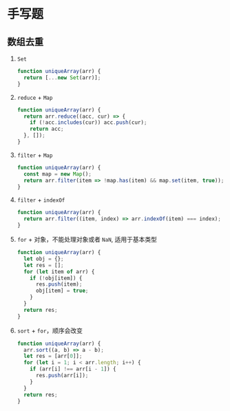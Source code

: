 # 手写题

## 数组去重
1. `Set`
    ```js
    function uniqueArray(arr) {
      return [...new Set(arr)];
    }
    ```
2. `reduce` + `Map`
   ```js
   function uniqueArray(arr) {
     return arr.reduce((acc, cur) => {
       if (!acc.includes(cur)) acc.push(cur);
       return acc;
     }, []);
   }
   ```
3. `filter` + `Map`
   ```js
   function uniqueArray(arr) {
     const map = new Map();
     return arr.filter(item => !map.has(item) && map.set(item, true));
   }
   ```   

4. `filter` + `indexOf`
   ```js
   function uniqueArray(arr) {
     return arr.filter((item, index) => arr.indexOf(item) === index);
   }
   ```
5. `for` + 对象，不能处理对象或者 `NaN`, 适用于基本类型
   ```js
   function uniqueArray(arr) {
     let obj = {};
     let res = [];
     for (let item of arr) {
       if (!obj[item]) {
         res.push(item);
         obj[item] = true;
       }
     }
     return res;
   }
   ```
6. `sort` + `for`，顺序会改变
   ```js
   function uniqueArray(arr) {
     arr.sort((a, b) => a - b);
     let res = [arr[0]];
     for (let i = 1; i < arr.length; i++) {
       if (arr[i] !== arr[i - 1]) {
         res.push(arr[i]);
       }
     }
     return res;
   }
   ``` 

